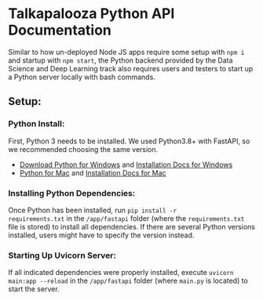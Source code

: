 # Talkapalooza Python API Documentation

Similar to how un-deployed Node JS apps require some setup with <code>npm i</code> and startup with <code>npm start</code>, the Python backend provided by the Data Science and Deep Learning track also requires users and testers to start up a Python server locally with bash commands. 

## Setup:

<!-- ### Setting Up The Correct .env File:
To ensure that our credentials are not exposed on Github, we set up a <code>.env</code> file containing necessary data to connect to our MongoDB Atlas database.

The <code>.env</code> file contains data in the following format:
```
#MONGO CONFIG
MONGO_URI=mongodb+srv://<user>:<password>@<cluster>
```
Therefore, to connect to the database from the DS backend, contact members of the team to receive the necessary file. -->

### Python Install:
First, Python 3 needs to be installed. We used Python3.8+ with FastAPI, so we recommended choosing the same version.

* [Download Python for Windows](https://www.python.org/downloads/windows/) and [Installation Docs for Windows](https://docs.python.org/3.8/using/windows.html)
* [Python for Mac](https://www.python.org/downloads/macos/) and [Installation Docs for Mac](https://docs.python.org/3.8/using/mac.html)

### Installing Python Dependencies:
Once Python has been installed, run <code>pip install -r requirements.txt</code> in the <code>/app/fastapi</code> folder (where the <code>requirements.txt</code> file is stored) to install all dependencies. If there are several Python versions installed, users might have to specify the version instead.

### Starting Up Uvicorn Server:
If all indicated dependencies were properly installed, execute <code>uvicorn main:app --reload</code> in the <code>/app/fastapi</code> folder (where <code>main.py</code> is located) to start the server.